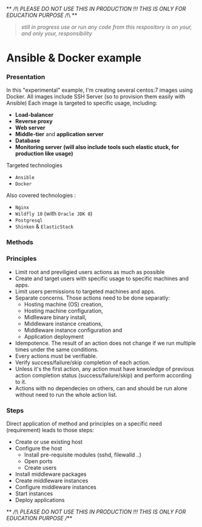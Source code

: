 ** _/!\ PLEASE DO NOT USE THIS IN PRODUCTION !!!
THIS IS ONLY FOR EDUCATION PURPOSE /_!\ **

> _still in progress_
> _use or run any code from this respository is on your, and only your,
> responsibility_

# Ansible & Docker example

### Presentation
In this "experimental" example, I'm creating several centos:7 images using Docker.
All images include SSH Server (so to provision them easily with Ansible)
Each image is targeted to specific usage, including: 
- **Load-balancer**
- **Reverse proxy**
- **Web server**
- **Middle-tier** and **application server**
- **Database**
- **Monitoring server** __(will also include tools such elastic stuck, for
  production like usage)__

Targeted technologies
- `Ansible`
- `Docker`

Also covered technologies :
- `Nginx`
- `Wildfly 10` (with `Oracle JDK 8`)
- `Postgresql`
- `Shinken` & `ElasticStack`

### Methods

### Principles
- Limit root and previligied users actions as much as possible
- Create and target users with specific usage to specific machines and apps.
- Limit users permissions to targeted machines and apps.
- Separate concerns. Those actions need to be done separatly: 
   * Hosting machine (OS) creation, 
   * Hosting machine configuration,
   * Midlleware binary install, 
   * Middleware instance creations,
   * Middleware instance configuration and 
   * Application deployment
- Idempotence. The result of an action does not change if we run multiple times 
under the same conditions.
- Every actions must be verifiable.
- Verify success/failure/skip completion of each action.
- Unless it's the first action, any action must have knwoledge of previous
  action completion status (success/failure/skip) and perform according to it.
- Actions with no dependecies on others, can and should be run alone without
  need to run the whole action list.


### Steps 
Direct application of method and principles on a specific need (requirement) 
leads to those steps:
- Create or use existing host
- Configure the host
    - Install pre-requisite modules (sshd, filewalld ..)
    - Open ports
    - Create users
- Install middleware packages
- Create middleware instances
- Configure middleware instances
- Start instances 
- Deploy applications

** _/!\ PLEASE DO NOT USE THIS IN PRODUCTION !!!
THIS IS ONLY FOR EDUCATION PURPOSE /_**
